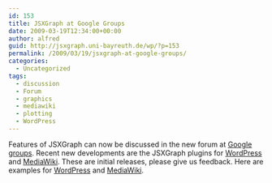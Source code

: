 ```yaml
---
id: 153
title: JSXGraph at Google Groups
date: 2009-03-19T12:34:00+00:00
author: alfred
guid: http://jsxgraph.uni-bayreuth.de/wp/?p=153
permalink: /2009/03/19/jsxgraph-at-google-groups/
categories:
  - Uncategorized
tags:
  - discussion
  - Forum
  - graphics
  - mediawiki
  - plotting
  - WordPress
---
```

Features of JSXGraph can now be discussed in the new forum at <a href="http://groups.google.com/group/jsxgraph" target="_self">Google groups</a>. Recent new developments are the JSXGraph plugins for [WordPress](http://wordpress.org/extend/plugins/jsxgraph/) and [MediaWiki](http://www.mediawiki.org/wiki/Extension:JSXGraph). These are initial releases, please give us feedback. Here are examples for [WordPress](http://jsxgraph.uni-bayreuth.de/wp/examples/) and [MediaWiki](http://jsxgraph.uni-bayreuth.de/wiki/index.php/Use_the_MediaWiki_extension_for_JSXGraph).